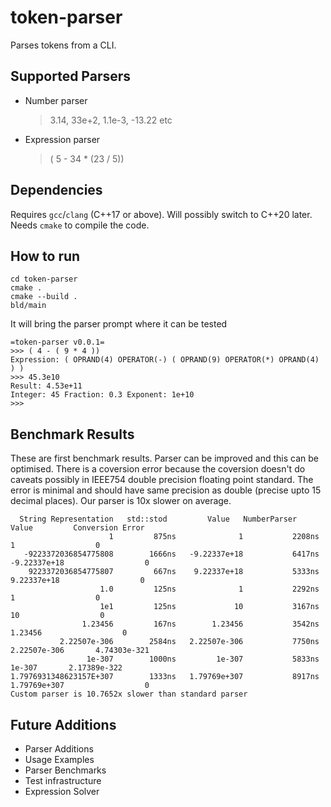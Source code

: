 # token-parser
Parses tokens from a CLI.

## Supported Parsers
 * Number parser
    > 3.14, 33e+2, 1.1e-3, -13.22 etc
 * Expression parser
    > ( 5 - 34 * (23 / 5))

## Dependencies
Requires `gcc`/`clang`  (C++17 or above). Will possibly switch to C++20 later.
Needs `cmake` to compile the code.

## How to run
```
cd token-parser 
cmake .
cmake --build .
bld/main
```
It will bring the parser prompt where it can be tested
```
=token-parser v0.0.1=
>>> ( 4 - ( 9 * 4 ))
Expression: ( OPRAND(4) OPERATOR(-) ( OPRAND(9) OPERATOR(*) OPRAND(4) ) )
>>> 45.3e10
Result: 4.53e+11
Integer: 45 Fraction: 0.3 Exponent: 1e+10
>>> 
```
## Benchmark Results

These are first benchmark results. Parser can be improved and this can be optimised. There is a coversion
error because the coversion doesn't do caveats possibly in IEEE754 double precision floating point standard. 
The error is minimal and should have same precision as double (precise upto 15 decimal places).
Our parser is 10x slower on average.
```
  String Representation   std::stod         Value   NumberParser        Value         Conversion Error   
                      1         875ns              1           2208ns             1                  0   
   -9223372036854775808        1666ns   -9.22337e+18           6417ns  -9.22337e+18                  0   
    9223372036854775807         667ns    9.22337e+18           5333ns   9.22337e+18                  0   
                    1.0         125ns              1           2292ns             1                  0   
                    1e1         125ns             10           3167ns            10                  0   
                1.23456         167ns        1.23456           3542ns       1.23456                  0   
           2.22507e-306        2584ns   2.22507e-306           7750ns  2.22507e-306       4.74303e-321   
                 1e-307        1000ns         1e-307           5833ns        1e-307       2.17389e-322   
1.7976931348623157E+307        1333ns   1.79769e+307           8917ns  1.79769e+307                  0   
Custom parser is 10.7652x slower than standard parser
```

## Future Additions
* Parser Additions
* Usage Examples
* Parser Benchmarks
* Test infrastructure
* Expression Solver